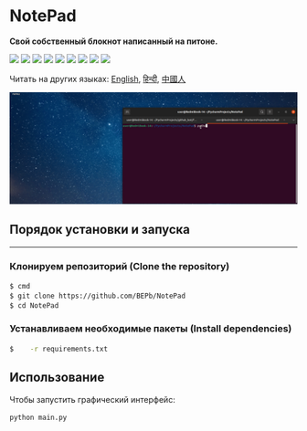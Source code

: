 # NotePad
<b> Свой собственный блокнот написанный на питоне.</b>
<p>
  <img  src="https://img.shields.io/github/stars/BEPb/NotePad" />
  <img src="https://img.shields.io/github/contributors/BEPb/NotePad" />
  <img src="https://img.shields.io/github/last-commit/BEPb/NotePad" />
  <img src="https://visitor-badge.laobi.icu/badge?page_id=BEPb.NotePad" />
  <img src="https://img.shields.io/github/languages/count/BEPb/NotePad" />
  <img src="https://img.shields.io/github/languages/top/BEPb/NotePad" />

  <img src="https://img.shields.io/badge/license-MIT-blue.svg?color=f64152" />
  <img  src="https://img.shields.io/github/issues/BEPb/NotePad" />
  <img  src="https://img.shields.io/github/issues-pr/BEPb/NotePad" />
</p>



Читать на других языках: [English](README.md), [हिन्दी](README.hindi.md), [中國人](README.chinese.md)



![GUI](images/Notepad.gif)


## Порядок установки и запуска                    
____
### Клонируем репозиторий (Clone the repository)
 
```sh
$ cmd
$ git clone https://github.com/BEPb/NotePad
$ cd NotePad
```
 
### Устанавливаем необходимые пакеты (Install dependencies)
```sh
$    -r requirements.txt
```

## Использование
Чтобы запустить графический интерфейс:
```
python main.py
```




